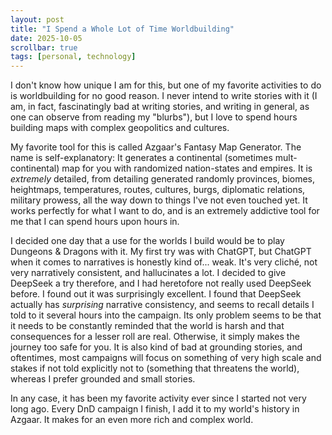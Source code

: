 ```yaml
---
layout: post
title: "I Spend a Whole Lot of Time Worldbuilding"
date: 2025-10-05
scrollbar: true
tags: [personal, technology]
---
```

I don't know how unique I am for this, but one of my favorite activities to do is worldbuilding for no good reason. I never intend to write stories with it (I am, in fact, fascinatingly bad at writing stories, and writing in general, as one can observe from reading my "blurbs"), but I love to spend hours building maps with complex geopolitics and cultures.

My favorite tool for this is called Azgaar's Fantasy Map Generator. The name is self-explanatory: It generates a continental (sometimes mult-continental) map for you with randomized nation-states and empires. It is *extremely* detailed, from detailing generated randomly provinces, biomes, heightmaps, temperatures, routes, cultures, burgs, diplomatic relations, military prowess, all the way down to things I've not even touched yet. It works perfectly for what I want to do, and is an extremely addictive tool for me that I can spend hours upon hours in.

I decided one day that a use for the worlds I build would be to play Dungeons & Dragons with it. My first try was with ChatGPT, but ChatGPT when it comes to narratives is honestly kind of... weak. It's very cliché, not very narratively consistent, and hallucinates a lot. I decided to give DeepSeek a try therefore, and I had heretofore not really used DeepSeek before. I found out it was surprisingly excellent. I found that DeepSeek actually has *surprising* narrative consistency, and seems to recall details I told to it several hours into the campaign. Its only problem seems to be that it needs to be constantly reminded that the world is harsh and that consequences for a lesser roll are real. Otherwise, it simply makes the journey too safe for you. It is also kind of bad at grounding stories, and oftentimes, most campaigns will focus on something of very high scale and stakes if not told explicitly not to (something that threatens the world), whereas I prefer grounded and small stories.

In any case, it has been my favorite activity ever since I started not very long ago. Every DnD campaign I finish, I add it to my world's history in Azgaar. It makes for an even more rich and complex world.